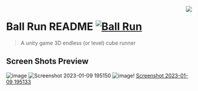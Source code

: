 
<img src="icon.png" align="right" />

# Ball Run README [![Ball Run](https://cdn.jsdelivr.net/gh/sindresorhus/awesome@d7305f38d29fed78fa85652e3a63e154dd8e8829/media/badge.svg)](https://github.com/YehiaWLD/BallRun)
> A unity game 3D endless (or level) cube runner


## Screen Shots Preview
![image](https://user-images.githubusercontent.com/66638625/211826112-286367aa-ef5d-4995-b467-660bc80a4318.png)
![Screenshot 2023-01-09 195150](https://user-images.githubusercontent.com/66638625/211362989-98d8395f-6389-4f24-8027-ebf3cc3429e3.png)
![image](https://user-images.githubusercontent.com/66638625/211826247-2459e91e-354f-46f9-86a0-eb8e939c5813.png)!
[Screenshot 2023-01-09 195133](https://user-images.githubusercontent.com/66638625/211363029-5d3df610-963e-444d-9c98-42a88e696f9c.png)
